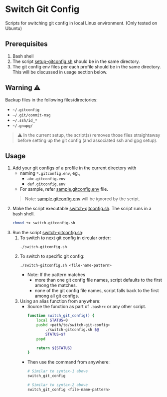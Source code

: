 # Switch Git Config
Scripts for switching git config in local Linux environment. (Only tested on Ubuntu)

## Prerequisites
1. Bash shell
2. The script [setup-gitconfig.sh](setup-gitconfig.sh) should be in the same directory.
3. The git config env files per each profile should be in the same directory. This will be discussed in usage section below.

## Warning :warning:
Backup files in the following files/directories:

- `~/.gitconfig`
- `~/.git/commit-msg`
- `~/.ssh/id_*`
- `~/.gnupg/`

> :warning: In the current setup, the script(s) removes those files straightaway before setting up the git config (and associated ssh and gpg setup).

## Usage
1. Add your git configs of a profile in the current directory with 
    - naming `*.gitconfig.env`, eg.,
        - `abc.gitconfig.env`
        - `def.gitconfig.env`
    - For sample, refer [sample.gitconfig.env](sample.gitconfig.env) file.
    > Note: [sample.gitconfig.env](sample.gitconfig.env) will be ignored by the script.
2. Make the script executable [switch-gitconfig.sh](switch-gitconfig.sh). The script runs in a bash shell.
    ```bash
    chmod +x switch-gitconfig.sh
    ```
3. Run the script [switch-gitconfig.sh](switch-gitconfig.sh):
    1. To switch to next git config in circular order:
        ```
        ./switch-gitconfig.sh
        ```
    2. To switch to specific git config:
        ```
        ./switch-gitconfig.sh <file-name-pattern>
        ```
        - Note: If the pattern matches
            - more than one git config file names, script defaults to the first among the matches.
            - none of the git config file names, script falls back to the first among all git configs.
    3. Using an alias function from anywhere:
        - Source the function as part of `.bashrc` or any other script.
            ```bash
            function switch_git_config() {
                local STATUS=0
                pushd <path/to/switch-git-config>
                    ./switch-gitconfig.sh $@
                    STATUS=$?
                popd

                return ${STATUS}
            }
            ```
        - Then use the command from anywhere:
            ```bash
            # Similar to syntax-1 above
            switch_git_config

            # Similar to syntax-2 above
            switch_git_config <file-name-pattern>
            ```
